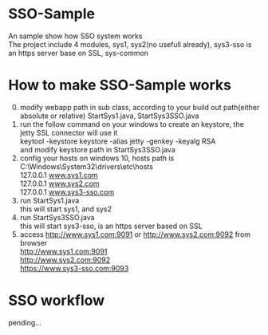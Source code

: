 # SSO-Sample
An sample show how SSO system works  
The project include 4 modules, sys1, sys2(no usefull already), sys3-sso is an https server base on SSL, sys-common

# How to make SSO-Sample works  
0. modify webapp path in sub class, according to your build out path(either absolute or relative)
    StartSys1.java, StartSys3SSO.java
0. run the follow command on your windows to create an keystore, the jetty SSL connector will use it  
    keytool -keystore keystore -alias jetty -genkey -keyalg RSA  
    and modify keystore path in StartSys3SSO.java
0. config your hosts on windows 10, hosts path is C:\Windows\System32\drivers\etc\hosts  
    127.0.0.1	www.sys1.com  
    127.0.0.1	www.sys2.com  
    127.0.0.1	www.sys3-sso.com  
1. run StartSys1.java  
    this will start sys1, and sys2  
2. run StartSys3SSO.java  
    this will start sys3-sso, is an https server based on SSL  
3. access http://www.sys1.com:9091 or http://www.sys2.com:9092 from browser  
    http://www.sys1.com:9091  
    http://www.sys2.com:9092  
    https://www.sys3-sso.com:9093  
    
# SSO workflow  
pending...
